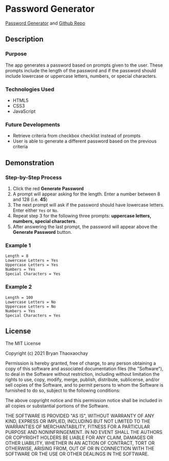 # Password Generator
[Password Generator](https://bryan-thaoxaochay.github.io/Password-Generator/) and 
[Github Repo](https://github.com/Bryan-Thaoxaochay/Password-Generator)

## Description

### Purpose
The app generates a password based on prompts given to the user. These prompts include the length of the password and if the password should include lowercase or uppercase letters, numbers, or special characters.

### Technologies Used
- HTML5
- CSS3
- JavaScript

### Future Developments
- Retrieve criteria from checkbox checklist instead of prompts
- User is able to generate a different password based on the previous criteria

## Demonstration

### Step-by-Step Process
1. Click the red **Generate Password**
2. A prompt will appear asking for the length. Enter a number between 8 and 128 (i.e. **45**)
3. The next prompt will ask if the password should have lowercase letters. Enter either ``Yes`` or ``No``.
4. Repeat step 3 for the following three prompts: **uppercase letters, numbers, special characters**.
5. After answering the last prompt, the password will appear above the **Generate Password** button.

### Example 1

```
Length = 8
Lowercase Letters = Yes
Uppercase Letters = Yes
Numbers = Yes
Special Characters = Yes
```
### Example 2
```
Length = 100
Lowercase Letters = No
Uppercase Letters = No
Numbers = Yes
Special Characters = Yes
```

## License
The MIT License

Copyright (c) 2021 Bryan Thaoxaochay

Permission is hereby granted, free of charge, 
to any person obtaining a copy of this software and 
associated documentation files (the "Software"), to 
deal in the Software without restriction, including 
without limitation the rights to use, copy, modify, 
merge, publish, distribute, sublicense, and/or sell 
copies of the Software, and to permit persons to whom 
the Software is furnished to do so, 
subject to the following conditions:

The above copyright notice and this permission notice 
shall be included in all copies or substantial portions of the Software.

THE SOFTWARE IS PROVIDED "AS IS", WITHOUT WARRANTY OF ANY KIND, 
EXPRESS OR IMPLIED, INCLUDING BUT NOT LIMITED TO THE WARRANTIES 
OF MERCHANTABILITY, FITNESS FOR A PARTICULAR PURPOSE AND NONINFRINGEMENT. 
IN NO EVENT SHALL THE AUTHORS OR COPYRIGHT HOLDERS BE LIABLE FOR 
ANY CLAIM, DAMAGES OR OTHER LIABILITY, WHETHER IN AN ACTION OF CONTRACT, 
TORT OR OTHERWISE, ARISING FROM, OUT OF OR IN CONNECTION WITH THE 
SOFTWARE OR THE USE OR OTHER DEALINGS IN THE SOFTWARE.